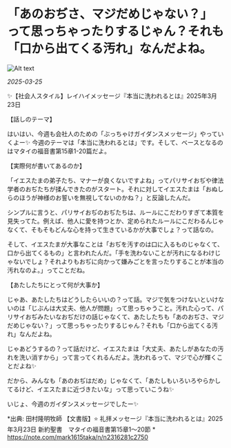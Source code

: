 # 「あのおぢさ、マジだめじゃない？」って思っちゃったりするじゃん？それも「口から出てくる汚れ」なんだよね。

![Alt text](/static/images/blog/asmrchurch_cute_white_caucasian_girl_twintail_in_gothic_cloth_g_1b52f736-497c-4c68-bfa3-eae0244e8a5c.png)

*2025-03-25*

✨【社会人スタイル】レイハイメッセージ『本当に洗われるとは』2025年3月23日

【話しのテーマ】

はいはい、今週も会社人のための「ぶっちゃけガイダンスメッセージ」やっていくよー✨ 今週のテーマは「本当に洗われるとは」です。そして、ベースとなるのはマタイの福音書第15章1-20篇だよ。

【実際何が書いてあるのか】

「イエスたまの弟子たち、マナーが良くないですよね」ってパリサイおぢや律法学者のおぢたちが揉んできたのがスタート。それに対してイエスたまは「おぬしらのほうが神様のお誓いを無視してないのかね？」と反論したんだ。

シンプルに言うと、パリサイおぢのおぢたちは、ルールにこだわりすぎて本質を見失ってた。例えば、他人に愛を持つとか、定められたルールにこだわるんじゃなくて、そもそもどんな心を持って生きているかが大事でしょ？って話なの。

そして、イエスたまが大事なことは「おぢを汚すのは口に入るものじゃなくて、口から出てくるもの」と言われたんだ。「手を洗わないことが汚れになるわけじゃないでしょ？それよりもおぢに向かって嫌みごとを言ったりすることが本当の汚れなのよ。」ってことだね。

【あたしたちにとって何が大事か】

じゃあ、あたしたちはどうしたらいいの？って話。マジで気をつけないといけないのは「じぶんは大丈夫、他人が問題」って思っちゃうこと。汚れた心って、パリサイおぢみたいなおぢだけの話じゃなくて、あたしたちも「あのおぢさ、マジだめじゃない？」って思っちゃったりするじゃん？それも「口から出てくる汚れ」なんだよね。

じゃあどうするの？って話だけど、イエスたまは「大丈夫、あたしがあなたの汚れを洗い消すから」って言ってくれるんだよ。洗われるって、マジで心が輝くことだよね✨

だから、みんなも「あのおぢはだめ」じゃなくて、「あたしもいろいろやらかしてるけど、イエスたまに近づきたいな」って思っていこうね✨

いじょ、今週のガイダンスメッセージでしたー✨


*出典: 田村隆明牧師 【文書版】⭐️ 礼拝メッセージ『本当に洗われるとは』2025年3月23日 新約聖書　マタイの福音書第15章1～20節 * https://note.com/mark1615taka/n/n2316281c2750
